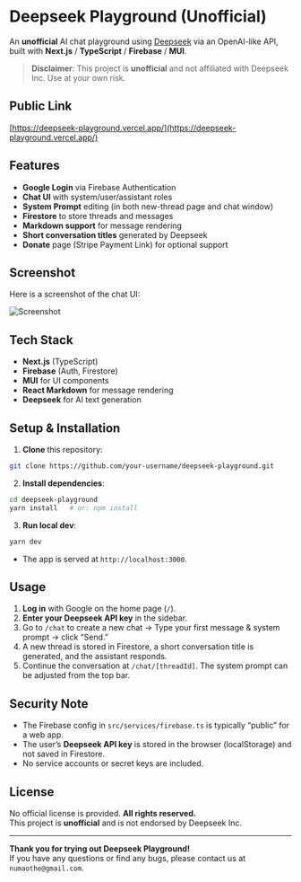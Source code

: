 # Deepseek Playground (Unofficial)

An **unofficial** AI chat playground using [Deepseek](https://platform.deepseek.com/) via an OpenAI-like API, built with **Next.js** / **TypeScript** / **Firebase** / **MUI**.

> **Disclaimer**: This project is **unofficial** and not affiliated with Deepseek Inc. Use at your own risk.

## Public Link

[https://deepseek-playground.vercel.app/](https://deepseek-playground.vercel.app/)

## Features

- **Google Login** via Firebase Authentication
- **Chat UI** with system/user/assistant roles
- **System Prompt** editing (in both new-thread page and chat window)
- **Firestore** to store threads and messages
- **Markdown support** for message rendering
- **Short conversation titles** generated by Deepseek
- **Donate** page (Stripe Payment Link) for optional support

## Screenshot

Here is a screenshot of the chat UI:

![Screenshot](https://media.discordapp.net/attachments/1058796281146908762/1331174436082159707/Screenshot_2025-01-21_at_17.10.14.png?ex=6790a84d&is=678f56cd&hm=6c9755b4d6bffe813ae1b71811d5db203f24f05c717d3b2764f87d7608b1f5ce&=&format=webp&quality=lossless&width=1100&height=618)

## Tech Stack

- **Next.js** (TypeScript)
- **Firebase** (Auth, Firestore)
- **MUI** for UI components
- **React Markdown** for message rendering
- **Deepseek** for AI text generation

## Setup & Installation

1. **Clone** this repository:

```bash
git clone https://github.com/your-username/deepseek-playground.git
```

2. **Install dependencies**:

```bash
cd deepseek-playground
yarn install   # or: npm install
```

3. **Run local dev**:

```bash
yarn dev
```

- The app is served at `http://localhost:3000`.

## Usage

1. **Log in** with Google on the home page (`/`).
2. **Enter your Deepseek API key** in the sidebar.
3. Go to `/chat` to create a new chat → Type your first message & system prompt → click “Send.”
4. A new thread is stored in Firestore, a short conversation title is generated, and the assistant responds.
5. Continue the conversation at `/chat/[threadId]`. The system prompt can be adjusted from the top bar.

## Security Note

- The Firebase config in `src/services/firebase.ts` is typically “public” for a web app.
- The user’s **Deepseek API key** is stored in the browser (localStorage) and not saved in Firestore.
- No service accounts or secret keys are included.

## License

No official license is provided. **All rights reserved.**  
This project is **unofficial** and is not endorsed by Deepseek Inc.

---

**Thank you for trying out Deepseek Playground!**  
If you have any questions or find any bugs, please contact us at `numaothe@gmail.com`.
